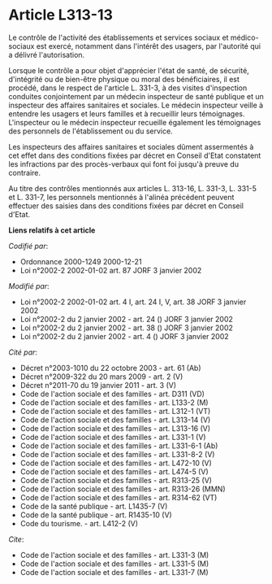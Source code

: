 # Article L313-13

Le contrôle de l'activité des établissements et services sociaux et médico-sociaux est exercé, notamment dans l'intérêt des
usagers, par l'autorité qui a délivré l'autorisation.

Lorsque le contrôle a pour objet d'apprécier l'état de santé, de sécurité, d'intégrité ou de bien-être physique ou moral des
bénéficiaires, il est procédé, dans le respect de l'article L. 331-3, à des visites d'inspection conduites conjointement par
un médecin inspecteur de santé publique et un inspecteur des affaires sanitaires et sociales. Le médecin inspecteur veille à
entendre les usagers et leurs familles et à recueillir leurs témoignages. L'inspecteur ou le médecin inspecteur recueille
également les témoignages des personnels de l'établissement ou du service.

Les inspecteurs des affaires sanitaires et sociales dûment assermentés à cet effet dans des conditions fixées par décret en
Conseil d'Etat constatent les infractions par des procès-verbaux qui font foi jusqu'à preuve du contraire.

Au titre des contrôles mentionnés aux articles L. 313-16, L. 331-3, L. 331-5 et L. 331-7, les personnels mentionnés à
l'alinéa précédent peuvent effectuer des saisies dans des conditions fixées par décret en Conseil d'Etat.

**Liens relatifs à cet article**

_Codifié par_:

  - Ordonnance 2000-1249 2000-12-21
  - Loi n°2002-2 2002-01-02 art. 87 JORF 3 janvier 2002

_Modifié par_:

  - Loi n°2002-2 2002-01-02 art. 4 I, art. 24 I, V, art. 38 JORF 3 janvier 2002
  - Loi n°2002-2 du 2 janvier 2002 - art. 24 () JORF 3 janvier 2002
  - Loi n°2002-2 du 2 janvier 2002 - art. 38 () JORF 3 janvier 2002
  - Loi n°2002-2 du 2 janvier 2002 - art. 4 () JORF 3 janvier 2002

_Cité par_:

  - Décret n°2003-1010 du 22 octobre 2003 - art. 61 (Ab)
  - Décret n°2009-322 du 20 mars 2009 - art. 2 (V)
  - Décret n°2011-70 du 19 janvier 2011 - art. 3 (V)
  - Code de l'action sociale et des familles - art. D311 (VD)
  - Code de l'action sociale et des familles - art. L133-2 (M)
  - Code de l'action sociale et des familles - art. L312-1 (VT)
  - Code de l'action sociale et des familles - art. L313-14 (V)
  - Code de l'action sociale et des familles - art. L313-16 (V)
  - Code de l'action sociale et des familles - art. L331-1 (V)
  - Code de l'action sociale et des familles - art. L331-6-1 (Ab)
  - Code de l'action sociale et des familles - art. L331-8-2 (V)
  - Code de l'action sociale et des familles - art. L472-10 (V)
  - Code de l'action sociale et des familles - art. L474-5 (V)
  - Code de l'action sociale et des familles - art. R313-25 (V)
  - Code de l'action sociale et des familles - art. R313-26 (MMN)
  - Code de l'action sociale et des familles - art. R314-62 (VT)
  - Code de la santé publique - art. L1435-7 (V)
  - Code de la santé publique - art. R1435-10 (V)
  - Code du tourisme. - art. L412-2 (V)

_Cite_:

  - Code de l'action sociale et des familles - art. L331-3 (M)
  - Code de l'action sociale et des familles - art. L331-5 (M)
  - Code de l'action sociale et des familles - art. L331-7 (M)
